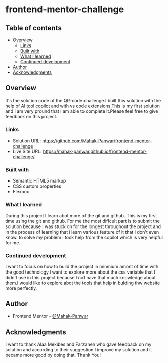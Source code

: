 # frontend-mentor-challenge

## Table of contents

- [Overview](#overview)
  - [Links](#links)
  - [Built with](#built-with)
  - [What I learned](#what-i-learned)
  - [Continued development](#continued-development)
- [Author](#author)
- [Acknowledgments](#acknowledgments)

## Overview
It's the solution code of the QR-code challenge.I built this solution with the help of AI tool copilot and with vs code extensions.This is my first solution and I am very pround that I am able to complete it.Please feel free to give feedback on this project.


### Links

- Solution URL: https://github.com/Mahak-Panwar/frontend-mentor-challenge
- Live Site URL: https://mahak-panwar.github.io/frontend-mentor-challenge/


### Built with

- Semantic HTML5 markup
- CSS custom properties
- Flexbox


### What I learned
During this project I learn abot more of the git and github. This is my first time using the git and github. For me the most diffcult part is to submit the solution because I was stuck on for the longest throughout the project and in the process of learning that i learn various feature of it that I don't even know.
to solve my problem I took help from the copilot which is very helpful for me.


### Continued development
I want to focus on how to build the project in minmium amont of time with the good technology.I want to explore more about the css variable that I didn't use in this project because I not have that much knowledge about them.I would like to explore abot the tools that help in bulding thw website more perfectly.


## Author
- Frontend Mentor - [@Mahak-Panwar](https://www.frontendmentor.io/profile/Mahak-Panwar)


## Acknowledgments
I want to thank Alaa Mekibes and Farzaneh who gave feedback on my solution and according to their suggestion I improve my solution and it became more good by doing that. Thank You!

